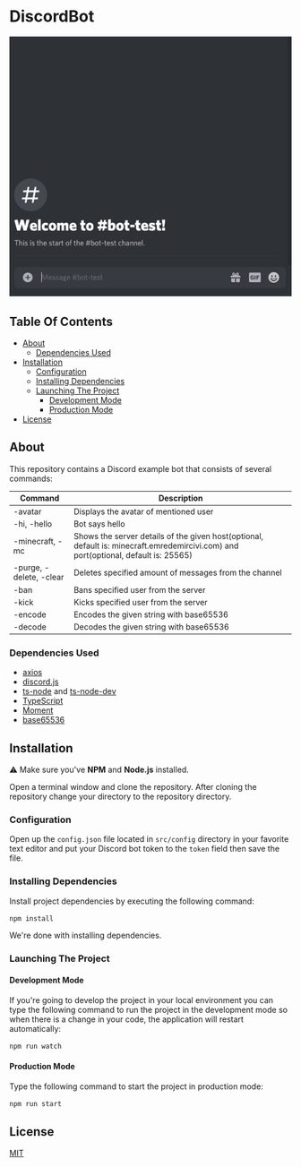 # DiscordBot

![Application](https://raw.githubusercontent.com/Demircivi/DiscordBot/master/repository/bot.gif)

## Table Of Contents
* [About](#about)
  * [Dependencies Used](#dependencies-used)
* [Installation](#installation)
  * [Configuration](#configuration)
  * [Installing Dependencies](#installing-dependencies)
  * [Launching The Project](#launching-the-project)
    * [Development Mode](#development-mode)
    * [Production Mode](#production-mode)
* [License](#license)

## About

This repository contains a Discord example bot that consists of several commands:

| Command                 | Description                                                  |
| ----------------------- | ------------------------------------------------------------ |
| -avatar                 | Displays the avatar of mentioned user                        |
| -hi, -hello             | Bot says hello                                               |
| -minecraft, -mc         | Shows the server details of the given host(optional, default is: minecraft.emredemircivi.com) and port(optional, default is: 25565) |
| -purge, -delete, -clear | Deletes specified amount of messages from the channel        |
| -ban                    | Bans specified user from the server                          |
| -kick                   | Kicks specified user from the server                         |
| -encode                 | Encodes the given string with base65536                      |
| -decode                 | Decodes the given string with base65536                      |



### Dependencies Used
* [axios](https://github.com/axios/axios)
* [discord.js](https://github.com/discordjs/discord.js/)
* [ts-node](https://github.com/TypeStrong/ts-node) and [ts-node-dev](https://github.com/whitecolor/ts-node-dev)
* [TypeScript](https://github.com/microsoft/TypeScript)
* [Moment](https://github.com/moment/moment)
* [base65536](https://github.com/qntm/base65536)

## Installation

⚠️ Make sure you've **NPM** and **Node.js** installed.

Open a terminal window and clone the repository. After cloning the repository change your directory to the repository directory.

### Configuration

Open up the `config.json` file located in `src/config` directory in your favorite text editor and put your Discord bot token to the `token` field then save the file.

### Installing Dependencies

Install project dependencies by executing the following command:

```bash
npm install
```

We're done with installing dependencies.

### Launching The Project

#### Development Mode

If you're going to develop the project in your local environment you can type the following command to run the project in the development mode so when there is a change in your code, the application will restart automatically:

```bash
npm run watch
```

#### Production Mode

Type the following command to start the project in production mode:

```bash
npm run start
```

## License

[MIT](MIT)

